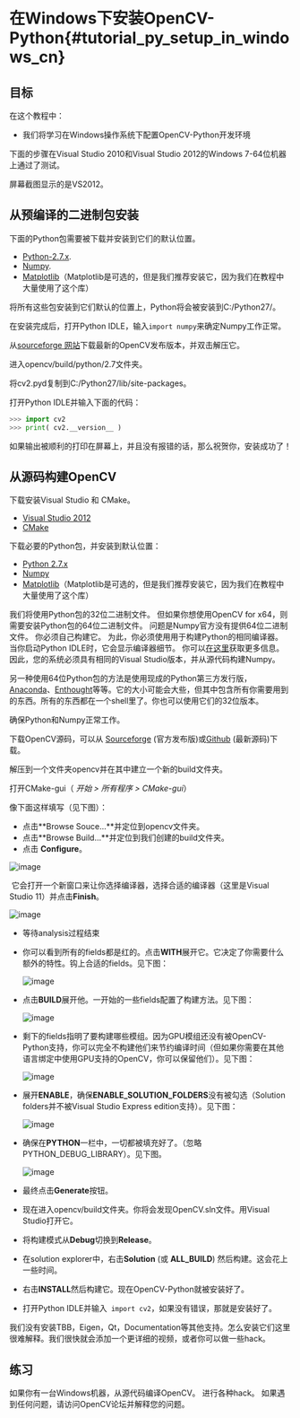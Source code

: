 # 在Windows下安装OpenCV-Python{#tutorial_py_setup_in_windows_cn}

## 目标

在这个教程中：

- 我们将学习在Windows操作系统下配置OpenCV-Python开发环境

下面的步骤在Visual Studio 2010和Visual Studio 2012的Windows 7-64位机器上通过了测试。

屏幕截图显示的是VS2012。

## 从预编译的二进制包安装

下面的Python包需要被下载并安装到它们的默认位置。

- [Python-2.7.x](http://www.python.org/ftp/python/2.7.13/python-2.7.13.msi).
- [Numpy](https://sourceforge.net/projects/numpy/files/NumPy/1.10.2/numpy-1.10.2-win32-superpack-python2.7.exe/download).
- [Matplotlib](https://sourceforge.net/projects/matplotlib/files/matplotlib/matplotlib-1.5.0/windows/matplotlib-1.5.0.win32-py2.7.exe/download)（Matplotlib是可选的，但是我们推荐安装它，因为我们在教程中大量使用了这个库）

将所有这些包安装到它们默认的位置上，Python将会被安装到C:/Python27/。

在安装完成后，打开Python IDLE，输入`import numpy`来确定Numpy工作正常。

从[sourceforge 网站](http://sourceforge.net/projects/opencvlibrary/files/opencv-win/2.4.6/OpenCV-2.4.6.0.exe/download)下载最新的OpenCV发布版本，并双击解压它。

进入opencv/build/python/2.7文件夹。

将cv2.pyd复制到C:/Python27/lib/site-packages。

打开Python IDLE并输入下面的代码：

```python
>>> import cv2
>>> print( cv2.__version__ )
```

如果输出被顺利的打印在屏幕上，并且没有报错的话，那么祝贺你，安装成功了！

## 从源码构建OpenCV

下载安装Visual Studio 和 CMake。

- [Visual Studio 2012](http://go.microsoft.com/?linkid=9816768)
- [CMake](http://www.cmake.org/files/v2.8/cmake-2.8.11.2-win32-x86.exe)

下载必要的Python包，并安装到默认位置：

- [Python 2.7.x](http://python.org/ftp/python/2.7.5/python-2.7.5.msi)
- [Numpy](http://sourceforge.net/projects/numpy/files/NumPy/1.7.1/numpy-1.7.1-win32-superpack-python2.7.exe/download)
- [Matplotlib](https://downloads.sourceforge.net/project/matplotlib/matplotlib/matplotlib-1.3.0/matplotlib-1.3.0.win32-py2.7.exe)（Matplotlib是可选的，但是我们推荐安装它，因为我们在教程中大量使用了这个库）

我们将使用Python包的32位二进制文件。 但如果你想使用OpenCV for x64，则需要安装Python包的64位二进制文件。 问题是Numpy官方没有提供64位二进制文件。 你必须自己构建它。 为此，你必须使用用于构建Python的相同编译器。 当你启动Python IDLE时，它会显示编译器细节。 你可以[在这里](http://stackoverflow.com/q/2676763/1134940)获取更多信息。因此，您的系统必须具有相同的Visual Studio版本，并从源代码构建Numpy。

另一种使用64位Python包的方法是使用现成的Python第三方发行版，[Anaconda](http://www.continuum.io/downloads)、[Enthought](https://www.enthought.com/downloads/)等等。它的大小可能会大些，但其中包含所有你需要用到的东西。所有的东西都在一个shell里了。你也可以使用它们的32位版本。

确保Python和Numpy正常工作。

下载OpenCV源码，可以从 [Sourceforge](http://sourceforge.net/projects/opencvlibrary/) (官方发布版)或[Github](https://github.com/opencv/opencv) (最新源码)下载。

解压到一个文件夹opencv并在其中建立一个新的build文件夹。

打开CMake-gui（ *开始 \> 所有程序 \> CMake-gui*）

像下面这样填写（见下图）：

- 点击**Browse Souce…**并定位到opencv文件夹。
- 点击**Browse Build…**并定位到我们创建的build文件夹。
- 点击 **Configure**。

![image](images/Capture1.jpg)

​	它会打开一个新窗口来让你选择编译器，选择合适的编译器（这里是Visual Studio 11）并点击**Finish**。

![image](images/Capture2.png)

- 等待analysis过程结束

- 你可以看到所有的fields都是红的。点击**WITH**展开它。它决定了你需要什么额外的特性。钩上合适的fields。见下图：

  ![image](images/Capture3.png)

- 点击**BUILD**展开他。一开始的一些fields配置了构建方法。见下图：

  ![image](images/Capture5.png)

- 剩下的fields指明了要构建哪些模组。因为GPU模组还没有被OpenCV-Python支持，你可以完全不构建他们来节约编译时间（但如果你需要在其他语言绑定中使用GPU支持的OpenCV，你可以保留他们）。见下图：

  ![image](images/Capture6.png)

- 展开**ENABLE**，确保**ENABLE_SOLUTION_FOLDERS**没有被勾选（Solution folders并不被Visual Studio Express edition支持）。见下图：

  ![image](images/Capture7.png)

- 确保在**PYTHON**一栏中，一切都被填充好了。（忽略PYTHON_DEBUG_LIBRARY）。见下图。

  ![image](images/Capture80.png)

- 最终点击**Generate**按钮。

- 现在进入opencv/build文件夹。你将会发现OpenCV.sln文件。用Visual Studio打开它。

- 将构建模式从**Debug**切换到**Release**。

- 在solution explorer中，右击**Solution** (或 **ALL_BUILD**) 然后构建。这会花上一些时间。

- 右击**INSTALL**然后构建它。现在OpenCV-Python就被安装好了。

- 打开Python IDLE并输入` import cv2`，如果没有错误，那就是安装好了。

我们没有安装TBB，Eigen，Qt，Documentation等其他支持。怎么安装它们这里很难解释。我们很快就会添加一个更详细的视频，或者你可以做一些hack。

## 练习

如果你有一台Windows机器，从源代码编译OpenCV。 进行各种hack。 如果遇到任何问题，请访问OpenCV论坛并解释您的问题。